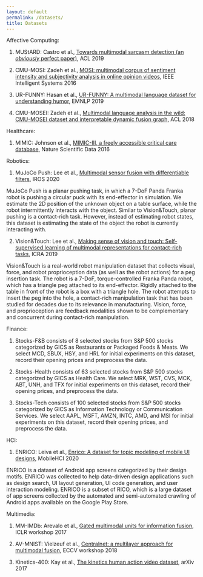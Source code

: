 ```yaml
---
layout: default
permalink: /datasets/
title: Datasets
---
```


Affective Computing:

1. MUStARD: Castro et al., [Towards multimodal sarcasm detection (an _obviously_ perfect paper)](https://arxiv.org/abs/1906.01815), ACL 2019

2. CMU-MOSI: Zadeh et al., [MOSI: multimodal corpus of sentiment intensity and subjectivity analysis in online opinion videos](https://arxiv.org/abs/1606.06259), IEEE Intelligent Systems 2016 

3. UR-FUNNY: Hasan et al., [UR-FUNNY: A multimodal language dataset for understanding humor](https://arxiv.org/abs/1904.06618), EMNLP 2019

4. CMU-MOSEI: Zadeh et al., [Multimodal language analysis in the wild: CMU-MOSEI dataset and interpretable dynamic fusion graph](https://www.aclweb.org/anthology/P18-1208/), ACL 2018

Healthcare:

1. MIMIC: Johnson et al., [MIMIC-III, a freely accessible critical care database](https://pubmed.ncbi.nlm.nih.gov/27219127/), Nature Scientific Data 2016

Robotics:

1. MuJoCo Push: Lee et al., [Multimodal sensor fusion with differentiable filters](https://arxiv.org/abs/2010.13021), IROS 2020

MuJoCo Push is a planar pushing task, in which a 7-DoF Panda Franka robot is pushing a circular puck with its end-effector in simulation. We estimate the 2D position of the unknown object on a table surface, while the robot intermittently interacts with the object. Similar to Vision&Touch, planar pushing is a contact-rich task. However, instead of estimating robot states, this dataset is estimating the state of the object the robot is currently interacting with.

2. Vision&Touch: Lee et al., [Making sense of vision and touch: Self-supervised learning of multimodal representations for contact-rich tasks](https://arxiv.org/abs/1810.10191), ICRA 2019

Vision&Touch is a real-world robot manipulation dataset that collects visual, force, and robot proprioception data (as well as the robot actions) for a peg insertion task. The robot is a 7-DoF, torque-controlled Franka Panda robot, which has a triangle peg attached to its end-effector. Rigidly attached to the table in front of the robot is a box with a triangle hole. The robot attempts to insert the peg into the hole, a contact-rich manipulation task that has been studied for decades due to its relevance in manufacturing. Vision, force, and proprioception are feedback modalities shown to be complementary and concurrent during contact-rich manipulation.

Finance:

1. Stocks-F&B consists of 8 selected stocks from S&P 500 stocks categorized by GICS as Restaurants or Packaged Foods & Meats. We select MCD, SBUX, HSY, and HRL for initial experiments on this dataset, record their opening prices and preprocess the data.

2. Stocks-Health consists of 63 selected stocks from S&P $500$ stocks categorized by GICS as Health Care. We select MRK, WST, CVS, MCK, ABT, UNH, and TFX for initial experiments on  this dataset, record their opening prices, and preprocess the data.

3. Stocks-Tech consists of 100 selected stocks from S&P 500 stocks categorized by GICS as Information Technology or Communication Services. We select AAPL, MSFT, AMZN, INTC, AMD, and MSI for initial experiments on this dataset, record their opening prices, and preprocess the data.

HCI:

1. ENRICO: Leiva et al., [Enrico: A dataset for topic modeling of mobile UI designs](https://userinterfaces.aalto.fi/enrico/resources/enrico.pdf), MobileHCI 2020

ENRICO is a dataset of Android app screens categorized by their design motifs. ENRICO was collected to help data-driven design applications such as design search, UI layout generation, UI code generation, and user interaction modeling. ENRICO is a subset of RICO, which is a large dataset of app screens collected by the automated and semi-automated crawling of Android apps available on the Google Play Store.

Multimedia:

1. MM-IMDb: Arevalo et al., [Gated multimodal units for information fusion](https://arxiv.org/abs/1702.01992), ICLR workshop 2017

2. AV-MNIST: Vielzeuf et al., [Centralnet: a multilayer approach for multimodal fusion](https://arxiv.org/abs/1808.07275), ECCV workshop 2018

3. Kinetics-400: Kay et al., [The kinetics human action video dataset](https://arxiv.org/abs/1705.06950), arXiv 2017
